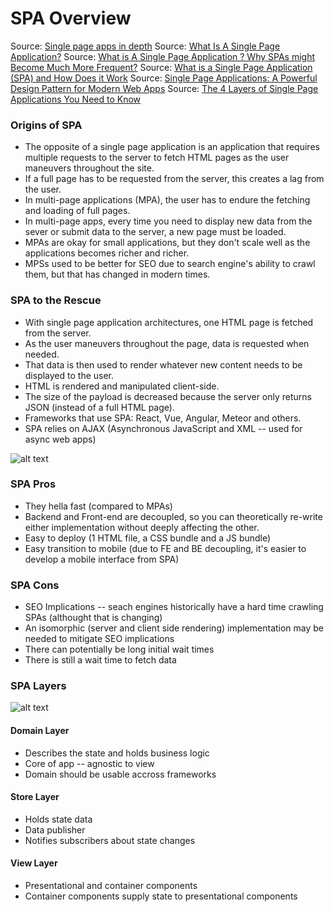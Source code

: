 # SPA Overview
Source: [Single page apps in depth](http://singlepageappbook.com/goal.html)
Source: [What Is A Single Page Application?](https://www.youtube.com/watch?v=xfGciVdbktI)
Source: [What is A Single Page Application ? Why SPAs might Become Much More Frequent?](https://www.youtube.com/watch?v=MQl9Zs3QqGM)
Source: [What is a Single Page Application (SPA) and How Does it Work](https://www.youtube.com/watch?v=wlVmmsMD28w)
Source: [Single Page Applications: A Powerful Design Pattern for Modern Web Apps](https://medium.com/a-lady-dev/single-page-applications-a-powerful-design-pattern-for-modern-web-apps-ec3590bb7e7a)
Source: [The 4 Layers of Single Page Applications You Need to Know](https://hackernoon.com/architecting-single-page-applications-b842ea633c2e)

### Origins of SPA
- The opposite of a single page application is an application that requires multiple requests to the server to fetch HTML pages as the user maneuvers throughout the site.
- If a full page has to be requested from the server, this creates a lag from the user.
- In multi-page applications (MPA), the user has to endure the fetching and loading of full pages.
- In multi-page apps, every time you need to display new data from the sever or submit data to the server, a new page must be loaded.
- MPAs are okay for small applications, but they don't scale well as the applications becomes richer and richer.
- MPSs used to be better for SEO due to search engine's ability to crawl them, but that has changed in modern times.

### SPA to the Rescue
- With single page application architectures, one HTML page is fetched from the server.
- As the user maneuvers throughout the page, data is requested when needed.
- That data is then used to render whatever new content needs to be displayed to the user.
- HTML is rendered and manipulated client-side.
- The size of the payload is decreased because the server only returns JSON (instead of a full HTML page).
- Frameworks that use SPA: React, Vue, Angular, Meteor and others.
- SPA relies on AJAX (Asynchronous JavaScript and XML -- used for async web apps)

![alt text](https://miro.medium.com/max/640/0*kDBQ4srXkqALU6Vw.png "Traditional lifecycle vs SPA lifecycle")

### SPA Pros
- They hella fast (compared to MPAs)
- Backend and Front-end are decoupled, so you can theoretically re-write either implementation without deeply affecting the other.
- Easy to deploy (1 HTML file, a CSS bundle and a JS bundle)
- Easy transition to mobile (due to FE and BE decoupling, it's easier to develop a mobile interface from SPA)

### SPA Cons
- SEO Implications -- seach engines historically have a hard time crawling SPAs (althought that is changing)
- An isomorphic (server and client side rendering) implementation may be needed to mitigate SEO implications
- There can potentially be long initial wait times
- There is still a wait time to fetch data

### SPA Layers
![alt text](https://hackernoon.com/hn-images/1*6wpX8u_mM8Z1xdZVMFj67w.png "Four SPA layers")

#### Domain Layer
- Describes the state and holds business logic
- Core of app -- agnostic to view
- Domain should be usable accross frameworks

#### Store Layer
- Holds state data
- Data publisher
- Notifies subscribers about state changes

#### View Layer
- Presentational and container components
- Container components supply state to presentational components
